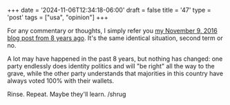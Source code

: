 +++
date = '2024-11-06T12:34:18-06:00'
draft = false
title = '47'
type = 'post'
tags = ["usa", "opinion"]
+++

For any commentary or thoughts, I simply refer you <a href="http://julianwest.me/Blog/posts/45/">my November 9, 2016 blog post from 8 years ago</a>.  It's the same identical situation, second term or no.<br /> 

A lot may have happened in the past 8 years, but nothing has changed: one party endlessly does identity politics and will "be right" all the way to the grave, while the other party understands that majorities in this country have always voted 100% with their wallets.<br />

Rinse.  Repeat.  Maybe they'll learn. /shrug